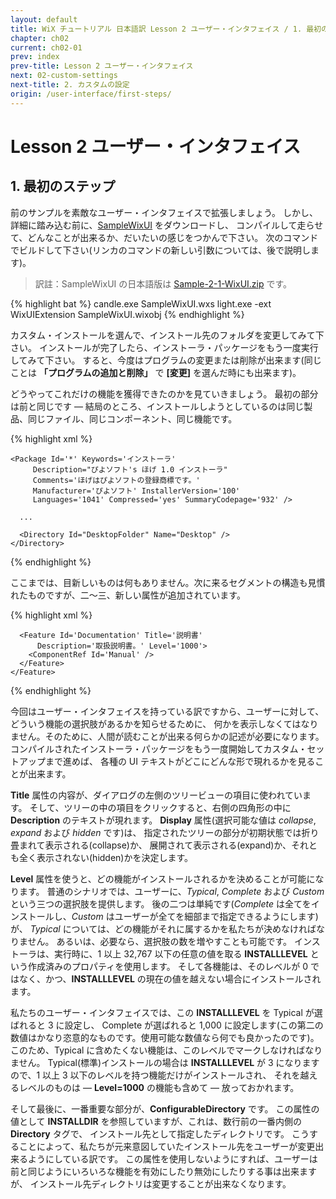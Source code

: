 ```yaml
---
layout: default
title: WiX チュートリアル 日本語訳 Lesson 2 ユーザー・インタフェイス / 1. 最初のステップ
chapter: ch02
current: ch02-01
prev: index
prev-title: Lesson 2 ユーザー・インタフェイス
next: 02-custom-settings
next-title: 2. カスタムの設定
origin: /user-interface/first-steps/
---
```

# Lesson 2 ユーザー・インタフェイス

## 1. 最初のステップ

前のサンプルを素敵なユーザー・インタフェイスで拡張しましょう。
しかし、詳細に踏み込む前に、[SampleWixUI](https://www.firegiant.com/system/files/samples/SampleWixUI.zip) をダウンロードし、
コンパイルして走らせて、どんなことが出来るか、だいたいの感じをつかんで下さい。
次のコマンドでビルドして下さい(リンカのコマンドの新しい引数については、後で説明します)。

> 訳註：SampleWixUI の日本語版は [Sample-2-1-WixUI.zip](/samples/Sample-2-1-WixUI.zip) です。

{% highlight bat %}
candle.exe SampleWixUI.wxs
light.exe -ext WixUIExtension SampleWixUI.wixobj
{% endhighlight %}

カスタム・インストールを選んで、インストール先のフォルダを変更してみて下さい。
インストールが完了したら、インストーラ・パッケージをもう一度実行してみて下さい。
すると、今度はプログラムの変更または削除が出来ます(同じことは **「プログラムの追加と削除」** で **\[変更\]** を選んだ時にも出来ます)。

どうやってこれだけの機能を獲得できたのかを見ていきましょう。
最初の部分は前と同じです — 結局のところ、インストールしようとしているのは同じ製品、同じファイル、同じコンポーネント、同じ機能です。

{% highlight xml %}
<?xml version='1.0' encoding='utf-8'?>
<Wix xmlns='http://schemas.microsoft.com/wix/2006/wi'>

  <Product Name='ほげ 1.0'
       Id='YOURGUID-86C7-4D14-AEC0-86416A69ABDE'
       UpgradeCode='YOURGUID-7349-453F-94F6-BCB5110BA4FD'
       Language='1041' Codepage='932'
       Version='1.0.0' Manufacturer='ぴよソフト'>

    <Package Id='*' Keywords='インストーラ'
         Description="ぴよソフト's ほげ 1.0 インストーラ"
         Comments='ほげはぴよソフトの登録商標です。'
         Manufacturer='ぴよソフト' InstallerVersion='100'
         Languages='1041' Compressed='yes' SummaryCodepage='932' />

      ...

      <Directory Id="DesktopFolder" Name="Desktop" />
    </Directory>
{% endhighlight %}

ここまでは、目新しいものは何もありません。次に来るセグメントの構造も見慣れたものですが、二～三、新しい属性が追加されています。

{% highlight xml %}
    <Feature Id='Complete' Title='ほげ 1.0'
        Description='完全パッケージ。' Display='expand'
        Level='1' ConfigurableDirectory='INSTALLDIR'>
      <Feature Id='MainProgram' Title='プログラム'
          Description='メインの実行ファイル。' Level='1'>
        <ComponentRef Id='MainExecutable' />
        <ComponentRef Id='HelperLibrary' />
        <ComponentRef Id='ProgramMenuDir' />
      </Feature>

      <Feature Id='Documentation' Title='説明書'
          Description='取扱説明書。' Level='1000'>
        <ComponentRef Id='Manual' />
      </Feature>
    </Feature>
{% endhighlight %}

今回はユーザー・インタフェイスを持っている訳ですから、ユーザーに対して、どういう機能の選択肢があるかを知らせるために、
何かを表示しなくてはなりません。そのために、人間が読むことが出来る何らかの記述が必要になります。
コンパイルされたインストーラ・パッケージをもう一度開始してカスタム・セットアップまで進めば、
各種の UI テキストがどこにどんな形で現れるかを見ることが出来ます。

**Title** 属性の内容が、ダイアログの左側のツリービューの項目に使われています。
そして、ツリーの中の項目をクリックすると、右側の四角形の中に **Description** のテキストが現れます。
**Display** 属性(選択可能な値は *collapse*, *expand* および *hidden* です)は、
指定されたツリーの部分が初期状態では折り畳まれて表示される(collapse)か、
展開されて表示される(expand)か、それとも全く表示されない(hidden)かを決定します。

**Level** 属性を使うと、どの機能がインストールされるかを決めることが可能になります。
普通のシナリオでは、ユーザーに、*Typical*, *Complete* および *Custom* という三つの選択肢を提供します。
後の二つは単純です(*Complete* は全てをインストールし、*Custom* はユーザーが全てを細部まで指定できるようにします)が、
*Typical* については、どの機能がそれに属するかを私たちが決めなければなりません。
あるいは、必要なら、選択肢の数を増やすことも可能です。
インストーラは、実行時に、1 以上 32,767 以下の任意の値を取る **INSTALLLEVEL** という作成済みのプロパティを使用します。
そして各機能は、そのレベルが 0 ではなく、かつ、**INSTALLLEVEL** の現在の値を越えない場合にインストールされます。

私たちのユーザー・インタフェイスでは、この **INSTALLLEVEL** を Typical が選ばれると 3 に設定し、
Complete が選ばれると 1,000 に設定します(この第二の数値はかなり恣意的なものです。使用可能な数値なら何でも良かったのです)。
このため、Typical に含めたくない機能は、このレベルでマークしなければなりません。
Typical(標準)インストールの場合は **INSTALLLEVEL** が 3 になりますので、1 以上 3 以下のレベルを持つ機能だけがインストールされ、
それを越えるレベルのものは — **Level=1000** の機能も含めて — 放っておかれます。

そして最後に、一番重要な部分が、**ConfigurableDirectory** です。
この属性の値として **INSTALLDIR** を参照していますが、これは、数行前の一番内側の **Directory** タグで、
インストール先として指定したディレクトリです。
こうすることによって、私たちが元来意図していたインストール先をユーザーが変更出来るようにしている訳です。
この属性を使用しないようにすれば、ユーザーは前と同じようにいろいろな機能を有効にしたり無効にしたりする事は出来ますが、
インストール先ディレクトリは変更することが出来なくなります。